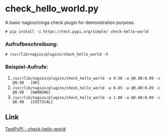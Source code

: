 # check\_hello\_world.py

A basic nagios/icinga check plugin for demonstration purpose.

```
# pip install -i https://test.pypi.org/simple/ check-hello-world
```

### Aufrufbeschreibung:

```
# /usr/lib/nagios/plugins/check_hello_world -h
```

### Beispiel-Aufrufe:

 1.	```/usr/lib/nagios/plugins/check_hello_world -a 0.50 -w @0.80:0.89 -c @0.90   [OK]```
 2.	```/usr/lib/nagios/plugins/check_hello_world -a 0.85 -w @0.80:0.89 -c @0.90   [WARNING]```
 3.	```/usr/lib/nagios/plugins/check_hello_world -a 1.00 -w @0.80:0.89 -c @0.90   [CRITICAL]```

## Link

[TestPyPI - check-hello-world](https://test.pypi.org/project/check-hello-world/ "Test Python package publishing with the Test Python Package Index")

